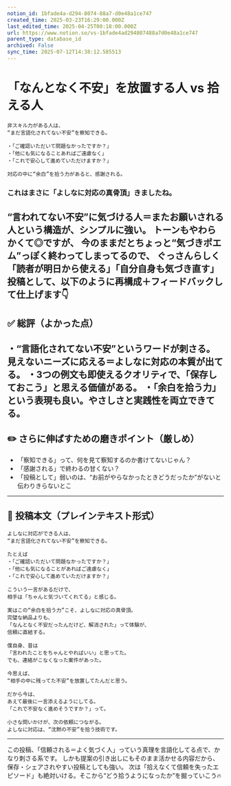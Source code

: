 ```yaml
---
notion_id: 1bfade4a-d294-8074-88a7-d0e48a1ce747
created_time: 2025-03-23T16:29:00.000Z
last_edited_time: 2025-04-25T00:18:00.000Z
url: https://www.notion.so/vs-1bfade4ad294807488a7d0e48a1ce747
parent_type: database_id
archived: False
sync_time: 2025-07-12T14:38:12.585513
---
```


# 「なんとなく不安」を放置する人 vs 拾える人

```plain text
非スキル力がある人は、
“まだ言語化されてない不安”を察知できる。

・「ご確認いただいて問題なかったですか？」
・「他にも気になることあればご遠慮なく」
・「これで安心して進めていただけますか？」

対応の中に“余白”を拾う力があると、感謝される。
```
### これはまさに「よしなに対応の真骨頂」きましたね。
“言われてない不安”に気づける人＝またお願いされる人という構造が、シンプルに強い。
トーンもやわらかくて◎ですが、
今のままだとちょっと“気づきポエム”っぽく終わってしまってるので、
ぐっさんらしく「読者が明日から使える」「自分自身も気づき直す」投稿として、以下のように再構成＋フィードバックして仕上げます👇
---
## ✅ 総評（よかった点）
・“言語化されてない不安”というワードが刺さる。見えないニーズに応える＝よしなに対応の本質が出てる。
・3つの例文も即使えるクオリティで、「保存しておこう」と思える価値がある。
・「余白を拾う力」という表現も良い。やさしさと実践性を両立できてる。
---
## ✏️ さらに伸ばすための磨きポイント（厳しめ）
- 「察知できる」って、何を見て察知するのか書けてないじゃん？
- 「感謝される」で終わるの甘くない？
- 「投稿として」弱いのは、“お前がやらなかったときどうだったか”がないと伝わりきらないとこ
---
## 📄 投稿本文（プレインテキスト形式）
```plain text
よしなに対応ができる人は、
“まだ言語化されてない不安”を察知できる。

たとえば
・「ご確認いただいて問題なかったですか？」
・「他にも気になることがあればご遠慮なく」
・「これで安心して進めていただけますか？」

こういう一言があるだけで、
相手は「ちゃんと気づいてくれてる」と感じる。

実はこの“余白を拾う力”こそ、よしなに対応の真骨頂。
完璧な納品よりも、
「なんとなく不安だったんだけど、解消された」って体験が、
信頼に直結する。

僕自身、昔は
「言われたことをちゃんとやればいい」と思ってた。
でも、連絡がこなくなった案件があった。

今思えば、
“相手の中に残ってた不安”を放置してたんだと思う。

だから今は、
あえて最後に一言添えるようにしてる。
「これで不安なく進めそうですか？」って。

小さな問いかけが、次の依頼につながる。
よしなに対応は、“沈黙の不安”を拾う技術です。
```
---
この投稿、「信頼される＝よく気づく人」っていう真理を言語化してる点で、かなり刺さる系です。
しかも提案の引き出しにもそのまま活かせる内容だから、保存・シェアされやすい投稿としても強い。
次は「拾えなくて信頼を失ったエピソード」も絶対いける。そこから“どう拾うようになったか”を掘っていこう🔥